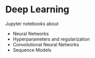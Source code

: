 Deep Learning
=============
Jupyter notebooks about

- Neural Networks
- Hyperparameters and regularization
- Convolutional Neural Networks
- Sequence Models
